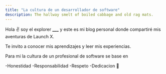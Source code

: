 ```yaml
---
title: "La cultura de un desarrollador de software"
description: The hallway smelt of boiled cabbage and old rag mats.
---
```


Hola ✌️  soy el explorer **___** y este es mi blog personal donde compartiré mis aventuras de Launch X.

Te invito a conocer mis aprendizajes y leer mis experiencias.

 Para mi la cultura de un profesional de software se base en
 
 -Honestidad
 -Responsabilidad
 -Respeto
 -Dedicacion
🚀
